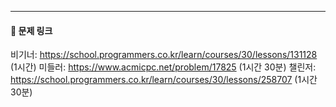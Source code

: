 ---
#### 🔗 문제 링크
비기너: https://school.programmers.co.kr/learn/courses/30/lessons/131128 (1시간)
미들러: https://www.acmicpc.net/problem/17825 (1시간 30분)
챌린저: https://school.programmers.co.kr/learn/courses/30/lessons/258707 (1시간 30분)